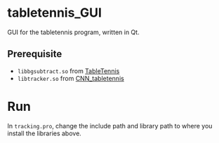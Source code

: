 # tabletennis_GUI
GUI for the tabletennis program, written in Qt.

## Prerequisite

- `libbgsubtract.so` from [TableTennis](https://github.com/BrotherJing/TableTennis)
- `libtracker.so` from [CNN_tabletennis](https://github.com/BrotherJing/CNN_tabletennis)

# Run

In `tracking.pro`, change the include path and library path to where you install the libraries above.
